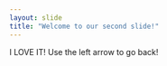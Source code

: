 ```yaml
---
layout: slide
title: "Welcome to our second slide!"
---
```

I LOVE IT!
Use the left arrow to go back!

